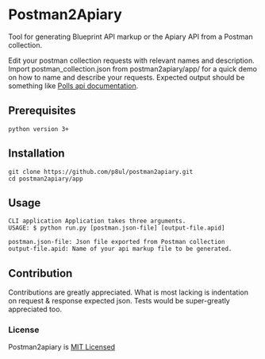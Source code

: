 # Postman2Apiary

 Tool for generating Blueprint API markup or the Apiary API from a Postman collection. 

Edit your postman collection requests with relevant names and description. Import postman_collection.json from postman2apiary/app/ for a quick demo on how to name and describe your requests.
Expected output should be something like [Polls api documentation](https://apiblueprint.org/documentation/examples/polls-api.html).

## Prerequisites
    python version 3+

## Installation
    
    git clone https://github.com/p8ul/postman2apiary.git
    cd postman2apiary/app
    
## Usage
    CLI application Application takes three arguments.
    USAGE: $ python run.py [postman.json-file] [output-file.apid]

    postman.json-file: Json file exported from Postman collection
    output-file.apid: Name of your api markup file to be generated.

## Contribution
Contributions are greatly appreciated. What is most lacking is indentation on request & response expected json.
Tests would be super-greatly appreciated too.

### License
Postman2apiary is [MIT Licensed](https://github.com/p8ul/postman2apiary/blob/master/LICENSE)
